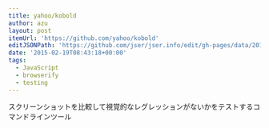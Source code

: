 ```yaml
---
title: yahoo/kobold
author: azu
layout: post
itemUrl: 'https://github.com/yahoo/kobold'
editJSONPath: 'https://github.com/jser/jser.info/edit/gh-pages/data/2015/02/index.json'
date: '2015-02-19T08:43:18+00:00'
tags:
  - JavaScript
  - browserify
  - testing
---
```

スクリーンショットを比較して視覚的なレグレッションがないかをテストするコマンドラインツール
